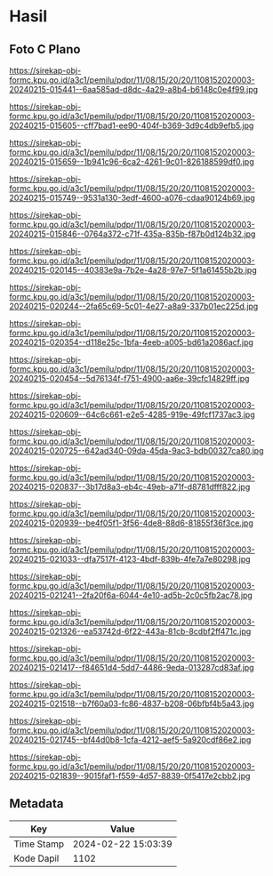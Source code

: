 # Hasil

## Foto C Plano

https://sirekap-obj-formc.kpu.go.id/a3c1/pemilu/pdpr/11/08/15/20/20/1108152020003-20240215-015441--6aa585ad-d8dc-4a29-a8b4-b6148c0e4f99.jpg

https://sirekap-obj-formc.kpu.go.id/a3c1/pemilu/pdpr/11/08/15/20/20/1108152020003-20240215-015605--cff7bad1-ee90-404f-b369-3d9c4db9efb5.jpg

https://sirekap-obj-formc.kpu.go.id/a3c1/pemilu/pdpr/11/08/15/20/20/1108152020003-20240215-015659--1b941c96-6ca2-4261-9c01-826188599df0.jpg

https://sirekap-obj-formc.kpu.go.id/a3c1/pemilu/pdpr/11/08/15/20/20/1108152020003-20240215-015749--9531a130-3edf-4600-a076-cdaa90124b69.jpg

https://sirekap-obj-formc.kpu.go.id/a3c1/pemilu/pdpr/11/08/15/20/20/1108152020003-20240215-015846--0764a372-c71f-435a-835b-f87b0d124b32.jpg

https://sirekap-obj-formc.kpu.go.id/a3c1/pemilu/pdpr/11/08/15/20/20/1108152020003-20240215-020145--40383e9a-7b2e-4a28-97e7-5f1a61455b2b.jpg

https://sirekap-obj-formc.kpu.go.id/a3c1/pemilu/pdpr/11/08/15/20/20/1108152020003-20240215-020244--2fa65c69-5c01-4e27-a8a9-337b01ec225d.jpg

https://sirekap-obj-formc.kpu.go.id/a3c1/pemilu/pdpr/11/08/15/20/20/1108152020003-20240215-020354--d118e25c-1bfa-4eeb-a005-bd61a2086acf.jpg

https://sirekap-obj-formc.kpu.go.id/a3c1/pemilu/pdpr/11/08/15/20/20/1108152020003-20240215-020454--5d76134f-f751-4900-aa6e-39cfc14829ff.jpg

https://sirekap-obj-formc.kpu.go.id/a3c1/pemilu/pdpr/11/08/15/20/20/1108152020003-20240215-020609--64c6c661-e2e5-4285-919e-49fcf1737ac3.jpg

https://sirekap-obj-formc.kpu.go.id/a3c1/pemilu/pdpr/11/08/15/20/20/1108152020003-20240215-020725--642ad340-09da-45da-9ac3-bdb00327ca80.jpg

https://sirekap-obj-formc.kpu.go.id/a3c1/pemilu/pdpr/11/08/15/20/20/1108152020003-20240215-020837--3b17d8a3-eb4c-49eb-a71f-d8781dfff822.jpg

https://sirekap-obj-formc.kpu.go.id/a3c1/pemilu/pdpr/11/08/15/20/20/1108152020003-20240215-020939--be4f05f1-3f56-4de8-88d6-81855f36f3ce.jpg

https://sirekap-obj-formc.kpu.go.id/a3c1/pemilu/pdpr/11/08/15/20/20/1108152020003-20240215-021033--dfa7517f-4123-4bdf-839b-4fe7a7e80298.jpg

https://sirekap-obj-formc.kpu.go.id/a3c1/pemilu/pdpr/11/08/15/20/20/1108152020003-20240215-021241--2fa20f6a-6044-4e10-ad5b-2c0c5fb2ac78.jpg

https://sirekap-obj-formc.kpu.go.id/a3c1/pemilu/pdpr/11/08/15/20/20/1108152020003-20240215-021326--ea53742d-6f22-443a-81cb-8cdbf2ff471c.jpg

https://sirekap-obj-formc.kpu.go.id/a3c1/pemilu/pdpr/11/08/15/20/20/1108152020003-20240215-021417--f84651d4-5dd7-4486-9eda-013287cd83af.jpg

https://sirekap-obj-formc.kpu.go.id/a3c1/pemilu/pdpr/11/08/15/20/20/1108152020003-20240215-021518--b7f60a03-fc86-4837-b208-06bfbf4b5a43.jpg

https://sirekap-obj-formc.kpu.go.id/a3c1/pemilu/pdpr/11/08/15/20/20/1108152020003-20240215-021745--bf44d0b8-1cfa-4212-aef5-5a920cdf86e2.jpg

https://sirekap-obj-formc.kpu.go.id/a3c1/pemilu/pdpr/11/08/15/20/20/1108152020003-20240215-021839--9015faf1-f559-4d57-8839-0f5417e2cbb2.jpg


## Metadata

| Key        | Value               |
| ---------- | ------------------- |
| Time Stamp | 2024-02-22 15:03:39 |
| Kode Dapil | 1102                |




